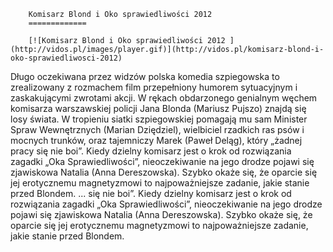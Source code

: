 
        Komisarz Blond i Oko sprawiedliwości 2012 
        =============
        
        [![Komisarz Blond i Oko sprawiedliwości 2012 ](http://vidos.pl/images/player.gif)](http://vidos.pl/komisarz-blond-i-oko-sprawiedliwosci-2012)
        
        
 Długo oczekiwana przez widzów polska komedia szpiegowska to zrealizowany z rozmachem film przepełniony humorem sytuacyjnym i zaskakującymi zwrotami akcji. W rękach obdarzonego genialnym węchem komisarza warszawskiej policji Jana Blonda (Mariusz Pujszo) znajdą się losy świata. W tropieniu siatki szpiegowskiej pomagają mu sam Minister Spraw Wewnętrznych (Marian Dziędziel), wielbiciel rzadkich ras psów i mocnych trunków, oraz tajemniczy Marek (Paweł Deląg), który „żadnej pracy się nie boi”. Kiedy dzielny komisarz jest o krok od rozwiązania zagadki „Oka Sprawiedliwości”, nieoczekiwanie na jego drodze pojawi się zjawiskowa Natalia (Anna Dereszowska). Szybko okaże się, że oparcie się jej erotycznemu magnetyzmowi to najpoważniejsze zadanie, jakie stanie przed Blondem.  ... się nie boi”. Kiedy dzielny komisarz jest o krok od rozwiązania zagadki „Oka Sprawiedliwości”, nieoczekiwanie na jego drodze pojawi się zjawiskowa Natalia (Anna Dereszowska). Szybko okaże się, że oparcie się jej erotycznemu magnetyzmowi to najpoważniejsze zadanie, jakie stanie przed Blondem.
    
